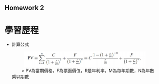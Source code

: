 ## Homework 2  

# 學習歷程  

* 計算公式　　

  <div align=center><img width="400" height="50" src="https://github.com/yanruchen36/Financial_Engineering/blob/master/HW2/ytm.PNG"/></div>　　
  > PV為當期價格，F為票面價值，R是年利率，M為每年期數，N為年數乘以期數
